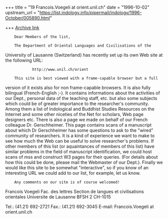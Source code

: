 +++
title = "19 Francois.Voegeli at orient.unil.ch"
date = "1996-10-02"
upstream_url = "https://list.indology.info/pipermail/indology/1996-October/005890.html"

+++
[Archive link](https://list.indology.info/pipermail/indology/1996-October/005890.html)

        Dear Members of the list,

        The Department of Oriental Languages and Civilisations of the
University of Lausanne (Switzerland) has recently set up its own Web site
at the following URL:

                http://www.unil.ch/orient

        This site is best viewed with a frame-capable browser but a full
version of it exists also for non frame-capable browsers. It is also fully
bilingual (French-English ;-).
        It contains informations about the activities of our Dept.,
personal data of the teaching staff, etc. but also some subjects which
could be of greater importance to the researcher's community.
        Among them a list of Indological and Buddhist Studies Resources on
the Internet and some other niceties of the Net for scholars, Web page
designers etc.
        There is also a page we made on behalf of our French colleague Dr.
Gerschheimer. This page contains scans of a manuscript about which Dr
Gerschheimer has some questions to ask to the "wired" community of
researchers. It is a kind of experience we want to make to see how much the
Web can be useful to solve researcher's problems.
        If other members of this list (or aquaintances of members of this
list) have similar problems in the field of manuscript identification, we
could host scans of mss and construct W3 pages for their queries. (For
details about how this could be done, please mail the Webmaster of our
Dept.).
        Finally we would like this site to be somewhat "interactive", so if
you know of an interesting URL we could add to our list, for example, let
us know.

        Any comments on our site is of course welcomed!

Francois Voegeli
Fac. des lettres
Section de langues et civilisations orientales
Universite de Lausanne
BFSH 2
CH-1015

Tel.: (41.21) 692-2721
Fax.: (41.21) 692-3045
E-mail: Francois.Voegeli at orient.unil.ch






